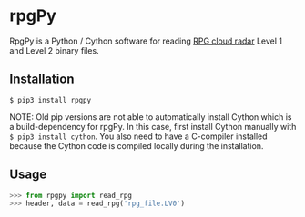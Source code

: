 # rpgPy

RpgPy is a Python / Cython software for reading [RPG cloud radar](https://www.radiometer-physics.de/products/microwave-remote-sensing-instruments/94-ghz-fmcw-doppler-cloud-radar/) Level 1 and Level 2 binary files.

Installation
------------

``` 
$ pip3 install rpgpy
```
NOTE: Old pip versions are not able to automatically install Cython which is a build-dependency for rpgPy. 
In this case, first install Cython manually with `$ pip3 install cython`. You also need to have a C-compiler installed because the Cython code is compiled locally during the installation.

Usage
-----

```python
>>> from rpgpy import read_rpg
>>> header, data = read_rpg('rpg_file.LV0')
```

